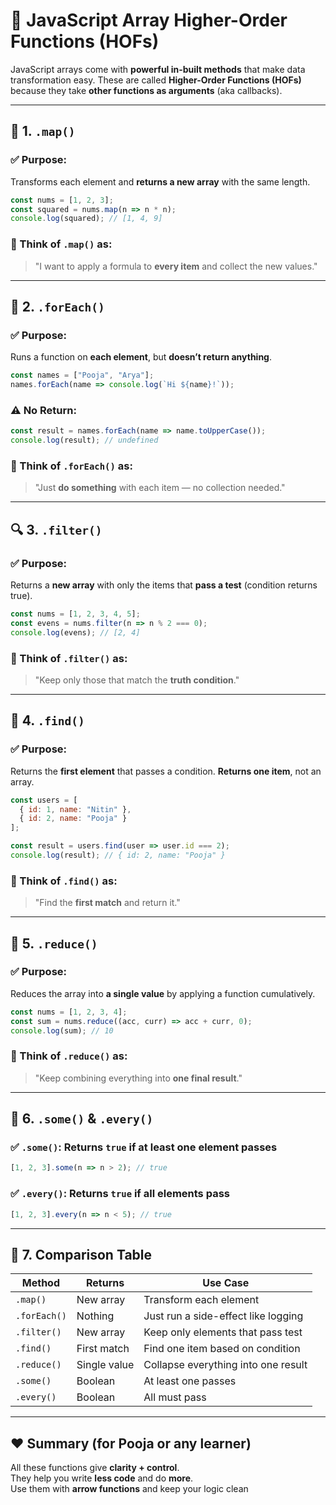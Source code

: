 # 🧠 JavaScript Array Higher-Order Functions (HOFs)

JavaScript arrays come with **powerful in-built methods** that make data transformation easy. These are called **Higher-Order Functions (HOFs)** because they take **other functions as arguments** (aka callbacks).

---

## 🔁 1. `.map()`

### ✅ Purpose:
Transforms each element and **returns a new array** with the same length.

```js
const nums = [1, 2, 3];
const squared = nums.map(n => n * n);
console.log(squared); // [1, 4, 9]
```

### 🧠 Think of `.map()` as:
> "I want to apply a formula to **every item** and collect the new values."

---

## 🔂 2. `.forEach()`

### ✅ Purpose:
Runs a function on **each element**, but **doesn’t return anything**.

```js
const names = ["Pooja", "Arya"];
names.forEach(name => console.log(`Hi ${name}!`));
```

### ⚠️ No Return:
```js
const result = names.forEach(name => name.toUpperCase());
console.log(result); // undefined
```

### 🧠 Think of `.forEach()` as:
> "Just **do something** with each item — no collection needed."

---

## 🔍 3. `.filter()`

### ✅ Purpose:
Returns a **new array** with only the items that **pass a test** (condition returns true).

```js
const nums = [1, 2, 3, 4, 5];
const evens = nums.filter(n => n % 2 === 0);
console.log(evens); // [2, 4]
```

### 🧠 Think of `.filter()` as:
> "Keep only those that match the **truth condition**."

---

## 🔎 4. `.find()`

### ✅ Purpose:
Returns the **first element** that passes a condition. **Returns one item**, not an array.

```js
const users = [
  { id: 1, name: "Nitin" },
  { id: 2, name: "Pooja" }
];

const result = users.find(user => user.id === 2);
console.log(result); // { id: 2, name: "Pooja" }
```

### 🧠 Think of `.find()` as:
> "Find the **first match** and return it."

---

## 🧮 5. `.reduce()`

### ✅ Purpose:
Reduces the array into **a single value** by applying a function cumulatively.

```js
const nums = [1, 2, 3, 4];
const sum = nums.reduce((acc, curr) => acc + curr, 0);
console.log(sum); // 10
```

### 🧠 Think of `.reduce()` as:
> "Keep combining everything into **one final result**."

---

## 🔁 6. `.some()` & `.every()`

### ✅ `.some()`: Returns `true` if **at least one** element passes

```js
[1, 2, 3].some(n => n > 2); // true
```

### ✅ `.every()`: Returns `true` if **all** elements pass

```js
[1, 2, 3].every(n => n < 5); // true
```

---

## 🎯 7. Comparison Table

| Method      | Returns           | Use Case                              |
|-------------|-------------------|----------------------------------------|
| `.map()`    | New array         | Transform each element                 |
| `.forEach()`| Nothing           | Just run a side-effect like logging    |
| `.filter()` | New array         | Keep only elements that pass test      |
| `.find()`   | First match       | Find one item based on condition       |
| `.reduce()` | Single value      | Collapse everything into one result    |
| `.some()`   | Boolean           | At least one passes                    |
| `.every()`  | Boolean           | All must pass                          |

---

## ❤️ Summary (for Pooja or any learner)

All these functions give **clarity + control**.  
They help you write **less code** and do **more**.  
Use them with **arrow functions** and keep your logic clean